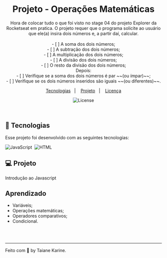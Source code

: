 
<h1 align="center"> Projeto - Operações Matemáticas </h1>

<p align="center">
Hora de colocar tudo o que foi visto no stage 04 do projeto Explorer da Rocketseat em pratica. O projeto requer que o programa solicite ao usuário que ele(a) insira dois números e, a partir daí, calcular.
<br>
<br>
- [ ]  A soma dos dois números;
<br>
- [ ]  A subtração dos dois números;
<br>
- [ ]  A multiplicação dos dois números;
<br>
- [ ]  A divisão dos dois números;
<br>
- [ ]  O resto da divisão dos dois números;

<br>
Depois:
<br>
- [ ]  Verifique se a soma dos dois números é par ~~(ou ímpar)~~;
<br>
- [ ]  Verifique se os dois números inseridos são iguais ~~(ou diferentes)~~.
</p>

<p align="center">
  <a href="#-tecnologias">Tecnologias</a>&nbsp;&nbsp;&nbsp;|&nbsp;&nbsp;&nbsp;
  <a href="#-projeto">Projeto</a>&nbsp;&nbsp;&nbsp;|&nbsp;&nbsp;&nbsp;
  <a href="#memo-licença">Licença</a>
</p>

<p align="center">
  <img alt="License" src="https://img.shields.io/static/v1?label=license&message=MIT&color=49AA26&labelColor=000000">
</p>

<br>

## 🚀 Tecnologias

Esse projeto foi desenvolvido com as seguintes tecnologias:

![JavaScript](https://img.shields.io/badge/-JavaScript-05122A?style=flat&logo=javascript)&nbsp;
![HTML](https://img.shields.io/badge/-HTML-05122A?style=flat&logo=HTML5)&nbsp;

## 💻 Projeto

Introdução ao Javascript


## Aprendizado

- Variáveis;
- Operações matemáticas;
- Operadores comparativos;
- Condicional.
<br>
<br>

---

Feito com 🧡 by Taiane Karine.
